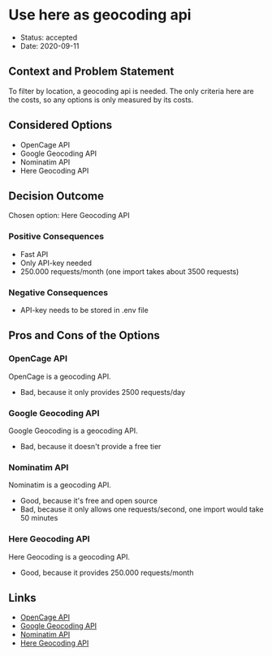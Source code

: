 # Use here as geocoding api

* Status: accepted
* Date: 2020-09-11

## Context and Problem Statement

To filter by location, a geocoding api is needed. The only criteria here are the costs, so any options is only measured by its costs.

## Considered Options

* OpenCage API
* Google Geocoding API
* Nominatim API
* Here Geocoding API

## Decision Outcome

Chosen option: Here Geocoding API

### Positive Consequences

* Fast API
* Only API-key needed
* 250.000 requests/month (one import takes about 3500 requests)

### Negative Consequences

* API-key needs to be stored in .env file

## Pros and Cons of the Options

### OpenCage API

OpenCage is a geocoding API.

* Bad, because it only provides 2500 requests/day

### Google Geocoding API

Google Geocoding is a geocoding API.

* Bad, because it doesn't provide a free tier

### Nominatim API

Nominatim is a geocoding API.

* Good, because it's free and open source
* Bad, because it only allows one requests/second, one import would take 50 minutes

### Here Geocoding API

Here Geocoding is a geocoding API.

* Good, because it provides 250.000 requests/month

## Links

* [OpenCage API](https://opencagedata.com/api)
* [Google Geocoding API](https://developers.google.com/maps/documentation/geocoding/usage-and-billing)
* [Nominatim API](https://nominatim.org/release-docs/develop/api/Overview/)
* [Here Geocoding API](https://developer.here.com/develop/rest-apis)
